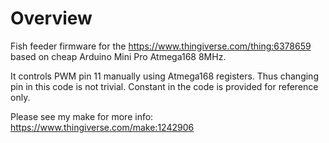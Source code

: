 # Overview

Fish feeder firmware for the https://www.thingiverse.com/thing:6378659 based on
cheap Arduino Mini Pro Atmega168 8MHz.

It controls PWM pin 11 manually using Atmega168 registers. Thus changing pin in
this code is not trivial. Constant in the code is provided for reference only.

Please see my make for more info: https://www.thingiverse.com/make:1242906
